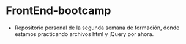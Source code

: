 # FrontEnd-bootcamp

- Repositorio personal de la segunda semana de formación, donde estamos practicando archivos html y jQuery por ahora.
